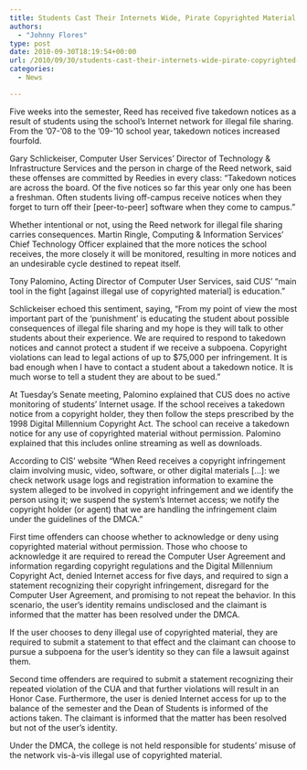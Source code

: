 ```yaml
---
title: Students Cast Their Internets Wide, Pirate Copyrighted Material
authors: 
  - "Johnny Flores"
type: post
date: 2010-09-30T18:19:54+00:00
url: /2010/09/30/students-cast-their-internets-wide-pirate-copyrighted-material/
categories:
  - News

---
```

Five weeks into the semester, Reed has received five takedown notices as a result of students using the school’s Internet network for illegal file sharing. From the ’07-’08 to the ’09-’10 school year, takedown notices increased fourfold.

Gary Schlickeiser, Computer User Services’ Director of Technology & Infrastructure Services and the person in charge of the Reed network, said these offenses are committed by Reedies in every class: “Takedown notices are across the board. Of the five notices so far this year only one has been a freshman. Often students living off-campus receive notices when they forget to turn off their [peer-to-peer] software when they come to campus.”

Whether intentional or not, using the Reed network for illegal file sharing carries consequences. Martin Ringle, Computing & Information Services’ Chief Technology Officer explained that the more notices the school receives, the more closely it will be monitored, resulting in more notices and an undesirable cycle destined to repeat itself.

Tony Palomino, Acting Director of Computer User Services, said CUS’ “main tool in the fight [against illegal use of copyrighted material] is education.”

Schlickeiser echoed this sentiment, saying, “From my point of view the most important part of the ‘punishment’ is educating the student about possible consequences of illegal file sharing and my hope is they will talk to other students about their experience. We are required to respond to takedown notices and cannot protect a student if we receive a subpoena. Copyright violations can lead to legal actions of up to $75,000 per infringement. It is bad enough when I have to contact a student about a takedown notice. It is much worse to tell a student they are about to be sued.”

At Tuesday’s Senate meeting, Palomino explained that CUS does no active monitoring of students’ Internet usage. If the school receives a takedown notice from a copyright holder, they then follow the steps prescribed by the 1998 Digital Millennium Copyright Act. The school can receive a takedown notice for any use of copyrighted material without permission. Palomino explained that this includes online streaming as well as downloads.

According to CIS’ website “When Reed receives a copyright infringement claim involving music, video, software, or other digital materials […]: we check network usage logs and registration information to examine the system alleged to be involved in copyright infringement and we identify the person using it; we suspend the system’s Internet access; we notify the copyright holder (or agent) that we are handling the infringement claim under the guidelines of the DMCA.”

First time offenders can choose whether to acknowledge or deny using copyrighted material without permission. Those who choose to acknowledge it are required to reread the Computer User Agreement and information regarding copyright regulations and the Digital Millennium Copyright Act, denied Internet access for five days, and required to sign a statement recognizing their copyright infringement, disregard for the Computer User Agreement, and promising to not repeat the behavior. In this scenario, the user’s identity remains undisclosed and the claimant is informed that the matter has been resolved under the DMCA.

If the user chooses to deny illegal use of copyrighted material, they are required to submit a statement to that effect and the claimant can choose to pursue a subpoena for the user’s identity so they can file a lawsuit against them.

Second time offenders are required to submit a statement recognizing their repeated violation of the CUA and that further violations will result in an Honor Case. Furthermore, the user is denied Internet access for up to the balance of the semester and the Dean of Students is informed of the actions taken. The claimant is informed that the matter has been resolved but not of the user’s identity.

Under the DMCA, the college is not held responsible for students’ misuse of the network vis-à-vis illegal use of copyrighted material.